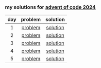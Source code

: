 ### my solutions for [advent of code 2024](https://adventofcode.com/2024)

| day |                    problem                     |                                         solution                                          |
|:---:|:----------------------------------------------:|:-----------------------------------------------------------------------------------------:|
|  1  | [problem](https://adventofcode.com/2024/day/1) | [solution](https://github.com/kocifajadrian/AdventOfCode2024/blob/main/day01/solution.py) |
|  2  | [problem](https://adventofcode.com/2024/day/2) | [solution](https://github.com/kocifajadrian/AdventOfCode2024/blob/main/day02/solution.py) |
|  3  | [problem](https://adventofcode.com/2024/day/3) | [solution](https://github.com/kocifajadrian/AdventOfCode2024/blob/main/day03/solution.py) |
|  4  | [problem](https://adventofcode.com/2024/day/4) | [solution](https://github.com/kocifajadrian/AdventOfCode2024/blob/main/day04/solution.py) |
|  5  | [problem](https://adventofcode.com/2024/day/5) | [solution](https://github.com/kocifajadrian/AdventOfCode2024/blob/main/day05/solution.py) |
